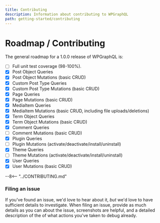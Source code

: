 ```yaml
---
title: Contributing
description: Information about contributing to WPGraphQL
path: getting-started/contributing
---
```


# Roadmap / Contributing

The general roadmap for a 1.0.0 release of WPGraphQL is:

* [ ] Full unit test coverage \(98-100%\).
* [x] Post Object Queries
* [x] Post Object Mutations \(basic CRUD\)
* [x] Custom Post Type Queries
* [x] Custom Post Type Mutations \(basic CRUD\)
* [x] Page Queries
* [x] Page Mutations \(basic CRUD\)
* [x] MediaItem Queries
* [x] MediaItem Mutations \(basic CRUD, including file uploads/deletions\)
* [x] Term Object Queries
* [x] Term Object Mutations \(basic CRUD\)
* [x] Comment Queries
* [ ] Comment Mutations \(basic CRUD\)
* [x] Plugin Queries
* [ ] Plugin Mutations \(activate/deactivate/install/uninstall\)
* [x] Theme Queries
* [ ] Theme Mutations \(activate/deactivate/install/uninstall\)
* [x] User Queries
* [x] User Mutations \(basic CRUD\)

--8<-- "../CONTRIBUTING.md"

### Filing an issue

If you've found an issue, we'd love to hear about it, _but_ we'd love to have sufficient details to investigate. When filing an issue, provide as much details as you can about the issue, screenshots are helpful, and a detailed description of the of what actions you've taken to debug already.